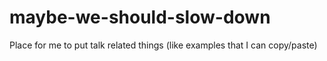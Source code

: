 # maybe-we-should-slow-down
Place for me to put talk related things (like examples that I can copy/paste)
